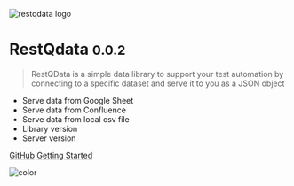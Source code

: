 ![restqdata logo](https://restqa.io/assets/img/logos/restqdata-logo.png)

# RestQdata <small>0.0.2</small>

> RestQData is a simple data library to support your test automation by connecting to a specific dataset and serve it to you as a JSON object

- Serve data from Google Sheet
- Serve data from Confluence
- Serve data from local csv file
- Library version
- Server version

[GitHub](https://github.com/restqa/restqdata)
[Getting Started](#restqdata)


<!-- background color -->

![color](#f0f0f0)
